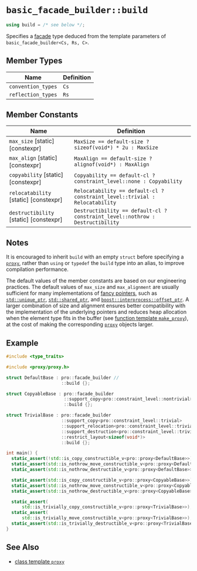 # `basic_facade_builder::build`

```cpp
using build = /* see below */;
```

Specifies a [facade](../facade.md) type deduced from the template parameters of `basic_facade_builder<Cs, Rs, C>`.

## Member Types

| Name               | Definition |
| ------------------ | ---------- |
| `convention_types` | `Cs`       |
| `reflection_types` | `Rs`       |

## Member Constants

| Name                                   | Definition                                                   |
| -------------------------------------- | ------------------------------------------------------------ |
| `max_size` [static] [constexpr]        | `MaxSize == default-size ? sizeof(void*) * 2u : MaxSize`     |
| `max_align` [static] [constexpr]       | `MaxAlign == default-size ? alignof(void*) : MaxAlign`       |
| `copyability` [static] [constexpr]     | `Copyability == default-cl ? constraint_level::none : Copyability` |
| `relocatability` [static] [constexpr]  | `Relocatability == default-cl ? constraint_level::trivial : Relocatability` |
| `destructibility` [static] [constexpr] | `Destructibility == default-cl ? constraint_level::nothrow : Destructibility` |

## Notes

It is encouraged to inherit `build` with an empty `struct` before specifying a [`proxy`](../proxy/README.md), rather than `using` or `typedef` the `build` type into an alias, to improve compilation performance.

The default values of the member constants are based on our engineering practices. The default values of `max_size` and `max_alignment` are usually sufficient for many implementations of [fancy pointers](https://en.cppreference.com/w/cpp/named_req/Allocator#Fancy_pointers), such as [`std::unique_ptr`](https://en.cppreference.com/w/cpp/memory/unique_ptr), [`std::shared_ptr`](https://en.cppreference.com/w/cpp/memory/shared_ptr), and [`boost::interprocess::offset_ptr`](https://www.boost.org/doc/libs/1_85_0/doc/html/interprocess/offset_ptr.html). A larger combination of size and alignment ensures better compatibility with the implementation of the underlying pointers and reduces heap allocation when the element type fits in the buffer (see [function template `make_proxy`](../make_proxy.md)), at the cost of making the corresponding [`proxy`](../proxy/README.md) objects larger.

## Example

```cpp
#include <type_traits>

#include <proxy/proxy.h>

struct DefaultBase : pro::facade_builder //
                     ::build {};

struct CopyableBase : pro::facade_builder                               //
                      ::support_copy<pro::constraint_level::nontrivial> //
                      ::build {};

struct TrivialBase : pro::facade_builder                                   //
                     ::support_copy<pro::constraint_level::trivial>        //
                     ::support_relocation<pro::constraint_level::trivial>  //
                     ::support_destruction<pro::constraint_level::trivial> //
                     ::restrict_layout<sizeof(void*)>                      //
                     ::build {};

int main() {
  static_assert(!std::is_copy_constructible_v<pro::proxy<DefaultBase>>);
  static_assert(std::is_nothrow_move_constructible_v<pro::proxy<DefaultBase>>);
  static_assert(std::is_nothrow_destructible_v<pro::proxy<DefaultBase>>);

  static_assert(std::is_copy_constructible_v<pro::proxy<CopyableBase>>);
  static_assert(std::is_nothrow_move_constructible_v<pro::proxy<CopyableBase>>);
  static_assert(std::is_nothrow_destructible_v<pro::proxy<CopyableBase>>);

  static_assert(
      std::is_trivially_copy_constructible_v<pro::proxy<TrivialBase>>);
  static_assert(
      std::is_trivially_move_constructible_v<pro::proxy<TrivialBase>>);
  static_assert(std::is_trivially_destructible_v<pro::proxy<TrivialBase>>);
}
```

## See Also

- [class template `proxy`](../proxy/README.md)
